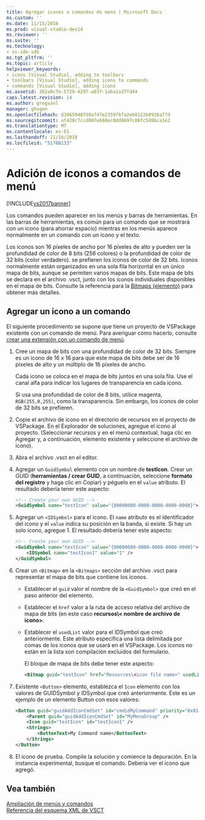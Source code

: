```yaml
---
title: Agregar iconos a comandos de menú | Microsoft Docs
ms.custom: ''
ms.date: 11/15/2016
ms.prod: visual-studio-dev14
ms.reviewer: ''
ms.suite: ''
ms.technology:
- vs-ide-sdk
ms.tgt_pltfrm: ''
ms.topic: article
helpviewer_keywords:
- icons [Visual Studio], adding to toolbars
- toolbars [Visual Studio], adding icons to commands
- commands [Visual Studio], adding icons
ms.assetid: 362a0c7e-5729-4297-a83f-1aba1a37fd44
caps.latest.revision: 14
ms.author: gregvanl
manager: ghogen
ms.openlocfilehash: d10659487d9a747e2359f8fa2e68122b0938a77d
ms.sourcegitcommit: af428c7ccd007e668ec0dd8697c88fc5d8bca1e2
ms.translationtype: MT
ms.contentlocale: es-ES
ms.lasthandoff: 11/16/2018
ms.locfileid: "51768133"
---
```

# <a name="adding-icons-to-menu-commands"></a>Adición de iconos a comandos de menú
[!INCLUDE[vs2017banner](../includes/vs2017banner.md)]

Los comandos pueden aparecer en los menús y barras de herramientas. En las barras de herramientas, es común para un comando que se mostrará con un icono (para ahorrar espacio) mientras en los menús aparece normalmente en un comando con un icono y el texto.  
  
 Los iconos son 16 píxeles de ancho por 16 píxeles de alto y pueden ser la profundidad de color de 8 bits (256 colores) o la profundidad de color de 32 bits (color verdadero). se prefieren los iconos de color de 32 bits. Iconos normalmente están organizados en una sola fila horizontal en un único mapa de bits, aunque se permiten varios mapas de bits. Este mapa de bits se declara en el archivo .vsct, junto con los iconos individuales disponibles en el mapa de bits. Consulte la referencia para la [Bitmaps (elemento)](../extensibility/bitmaps-element.md) para obtener más detalles.  
  
## <a name="adding-an-icon-to-a-command"></a>Agregar un icono a un comando  
 El siguiente procedimiento se supone que tiene un proyecto de VSPackage existente con un comando de menú. Para averiguar cómo hacerlo, consulte [crear una extensión con un comando de menú](../extensibility/creating-an-extension-with-a-menu-command.md).  
  
1.  Cree un mapa de bits con una profundidad de color de 32 bits. Siempre es un icono de 16 x 16 para que este mapa de bits debe ser de 16 píxeles de alto y un múltiplo de 16 píxeles de ancho.  
  
     Cada icono se coloca en el mapa de bits juntos en una sola fila. Use el canal alfa para indicar los lugares de transparencia en cada icono.  
  
     Si usa una profundidad de color de 8 bits, utilice magenta, `RGB(255,0,255)`, como la transparencia. Sin embargo, los iconos de color de 32 bits se prefieren.  
  
2.  Copie el archivo de icono en el directorio de recursos en el proyecto de VSPackage. En el Explorador de soluciones, agregue el icono al proyecto. (Seleccionar recursos y en el menú contextual, haga clic en Agregar y, a continuación, elemento existente y seleccione el archivo de icono).  
  
3.  Abra el archivo .vsct en el editor.  
  
4.  Agregar un `GuidSymbol` elemento con un nombre de **testIcon**. Crear un GUID (**herramientas / crear GUID**, a continuación, seleccione **formato del registro** y haga clic en Copiar) y péguelo en el `value` atributo. El resultado debería tener este aspecto:  
  
    ```xml  
    <!-- Create your own GUID -->  
    <GuidSymbol name="testIcon" value="{00000000-0000-0000-0000-0000}">  
    ```  
  
5.  Agregar un `<IDSymbol>` para el icono. El `name` atributo es el identificador del icono y el `value` indica su posición en la banda, si existe. Si hay un solo icono, agregue 1. El resultado debería tener este aspecto:  
  
    ```xml  
    <!-- Create your own GUID -->  
    <GuidSymbol name="testIcon" value="{00000000-0000-0000-0000-0000}">  
        <IDSymbol name="testIcon1" value="1" />  
    </GuidSymbol>  
    ```  
  
6.  Crear un `<Bitmap>` en la `<Bitmaps>` sección del archivo .vsct para representar el mapa de bits que contiene los iconos.  
  
    -   Establecer el `guid` valor el nombre de la `<GuidSymbol>` que creó en el paso anterior del elemento.  
  
    -   Establecer el `href` valor a la ruta de acceso relativa del archivo de mapa de bits (en este caso **recursos\\< nombre de archivo de icono\>**.  
  
    -   Establecer el `usedList` valor para el IDSymbol que creó anteriormente. Este atributo especifica una lista delimitada por comas de los iconos que se usará en el VSPackage. Los iconos no están en la lista son compilación excluidos del formulario.  
  
         El bloque de mapa de bits debe tener este aspecto:  
  
        ```xml  
        <Bitmap guid="testIcon" href="Resources\<icon file name>" usedList="testIcon1"/>  
        ```  
  
7.  Existente `<Button>` elemento, establezca el `Icon` elemento con los valores de GUIDSymbol y IDSymbol que creó anteriormente. Este es un ejemplo de un elemento Button con esos valores:  
  
    ```xml  
    <Button guid="guidAddIconCmdSet" id="cmdidMyCommand" priority="0x0100" type="Button">  
        <Parent guid="guidAddIconCmdSet" id="MyMenuGroup" />  
        <Icon guid="testIcon" id="testIcon1" />  
        <Strings>  
            <ButtonText>My Command name</ButtonText>  
        </Strings>  
    </Button>  
    ```  
  
8.  El icono de prueba. Compile la solución y comience la depuración. En la instancia experimental, busque el comando. Debería ver el icono que agregó.  
  
## <a name="see-also"></a>Vea también  
 [Ampliación de menús y comandos](../extensibility/extending-menus-and-commands.md)   
 [Referencia del esquema XML de VSCT](../extensibility/vsct-xml-schema-reference.md)

